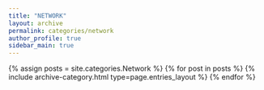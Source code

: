 ```yaml
---
title: "NETWORK"
layout: archive
permalink: categories/network
author_profile: true
sidebar_main: true
---
```


{% assign posts = site.categories.Network %}
{% for post in posts %} {% include archive-category.html type=page.entries_layout %} {% endfor %}
